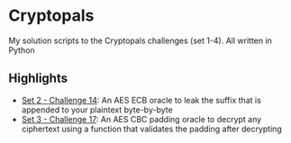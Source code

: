 # Cryptopals

My solution scripts to the Cryptopals challenges (set 1-4). All written in Python

## Highlights

* [Set 2 - Challenge 14](set2/14.py): An AES ECB oracle to leak the suffix that is appended to your plaintext byte-by-byte
* [Set 3 - Challenge 17](set3/17.py): An AES CBC padding oracle to decrypt any ciphertext using a function that validates the padding after decrypting

